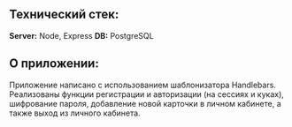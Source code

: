<div>
<h2> Технический стек: </h2>

**Server:** Node, Express
**DB:** PostgreSQL
  
<h2> О приложении: </h2>
Приложение написано с использованием шаблонизатора Handlebars. Реализованы функции регистрации и авторизации (на сессиях и куках), шифрование пароля,
добавление новой карточки в личном кабинете, а также выход из личного кабинета. 
</div>
